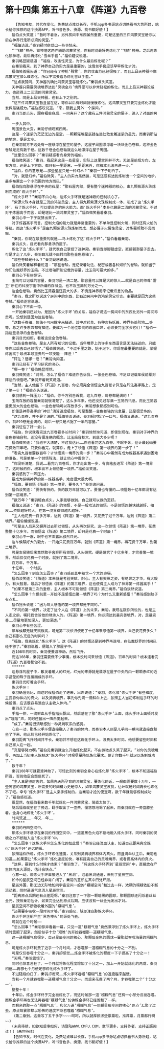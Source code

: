 # 第十四集 第五十八章 《阵道》九百卷
        【告知书友，时代在变化，免费站点难以长存，手机app多书源站点切换看书大势所趋，站长给你推荐的这个换源APP，听书音色多、换源、找书都好使！】
       福伯点头笑道：“暂时不着急，另外房间中东西虽然重要，可是这里的三件鸿蒙灵宝是你以后在神界行走所必须的灵宝。”
       “福伯请说。”秦羽顿时察觉出一些事情来。
       “‘飞辕’神舟、锁神塔这两件辅助鸿蒙灵宝，你有时间最好先炼化了‘飞辕’神舟。之后再炼化锁神塔，最后再炼化‘雪丝手套’。”福伯建议说道。
       秦羽略显疑惑道：“福伯，攻击性灵宝，为什么最后炼化呢？”
       在秦羽看来，到了神界自己的实力是最重要的，这雪丝手套应该早早炼化才对。
       福伯笑着摇头道：“你已经有了神枪‘残雪’，你的攻击力已经很强了，而且上品天神器不像鸿蒙灵宝那么难炼化。所以不需要着急炼化雪丝手套。”
       “这点我赞同，天神器的确比鸿蒙灵宝容易炼化。”秦羽点头笑道。
       天神器只需要灵魂境界达到‘灵魂金丹’境界便可以非常轻松的炼化。而且上品天神器论威力，也赶得上二三流的鸿蒙灵宝。
       当然，同是上品天神器，也有上下之别的。
       “这三件鸿蒙灵宝暂且留在这，等你以后有时间就慢慢炼化，这鸿蒙灵宝只要完全炼化才能发挥最强威力。”福伯感叹说道，“来，跟我去另外一个房间。”
       秦羽当即点头，跟在福伯身后，一同离开了这个藏有三件鸿蒙灵宝的屋子，进入了对面的房间。
       一步入其中。
       周围景色大变，秦羽仔细观察四周。
       这是一个迷蒙的茫茫无边的星空，一颗颗璀璨星辰就在远处散发着迷蒙的星光，而秦羽所站的地方，便是太空。
       在秦羽前方不远处有一座悬浮在星空的屋子，这屋子周围漂浮着一块块金色卷轴，这种金色卷轴足足有数千卷。这数千卷金色卷轴就这么地漂浮在屋子周围。
       “这里怎么回事？”秦羽疑惑看向身旁的福伯。
       福伯微笑道：“秦羽，看起来这是一处星空，实际上这里空间并不大。无论是前后方向，左右方向，还是上下方向。都只有一里距离，一里距离外，你根本无法再进一步。”
       “福伯，你的意思是……那些星星只是一种幻术？”秦羽一下子明白了。
       “对，就是幻术。”福伯微笑，“主人的实力虽然强，可是还没有达到炼制出一个空间的地步，最多布置出一个小范围的地方而已。”
       福伯指向那悬浮在中央的石屋：“那石屋内部，便有整个迷神殿的核心，由九颗紫源火珠炼制而成的‘炼火手环’。”
       “炼火手环？”秦羽不由心动，这炼火手环就是迷神殿的控制核心了。
       “紫源火珠本身就是三流的鸿蒙灵宝，主人将九颗紫源火珠炼制成一体，形成了这‘炼火手环’，有了炼火手环，可以提高你的用火能力。而‘炼火手环’本身也算是二流的鸿蒙灵宝。不过对于炼器高手而言，却是堪比一流鸿蒙灵宝了。”福伯微笑看着秦羽。
       秦羽心中一下子就猜出来了。
       对于炼器高手而言，控制火焰的能力就是非常重要的，不单单是控制火候，同时还有火焰的等级。而这‘炼火手环’是由九颗紫源火珠炼制而成，想必属于火属性灵宝，对炼器帮助不言而喻。
       “秦羽，你现在最重要的就是……马上炼化了这‘炼火手环’。”福伯看着秦羽。
       秦羽点头，目光看向那悬浮的屋子。
       炼化了这‘炼火手环’，就代表自己掌控了迷神殿。秦羽当即脚踏虚空，直接朝那屋子走去。可是才走了几步，秦羽目光就不由转向那些金色卷轴了。
       “那些卷轴是什么？”秦羽疑惑说道。
       福伯微笑着解释着说道：“那些卷轴，是记录着功法、秘密或者各种知识的卷轴，就相当于你们仙魔妖界的玉简。不过卷轴所能记载的容量，比玉简可要大的多。”
       秦羽心下有些惊讶。
       玉简可以记载的容量，秦羽可是一清二楚。那容量可以算是大的惊人……就是自己的师尊‘雷卫’所在的科技宇宙中所谓的存储盘，也不及玉简的万分之一。
       这金色卷轴，竟然比玉简容量还要大的多，不愧是神界用来记载讯息的物品。
       “秦羽，我之所以说这个房间中的东西，比右边房间中的鸿蒙灵宝珍贵。主要就是因为这些卷轴。”福伯正容说道。
       秦羽心下不由一惊。
       一开始秦羽还以为，是因为‘炼火手环’的关系，福伯才说这一房间中的东西比另外一房间珍贵呢。没想到是因为这些卷轴。
       “这数千卷轴，价值不可用数字来描述。其中对药草、各种奇特妖兽、神界各处险地……等等，总之许多东西都有描述。要成为一个地位崇高的炼器巨匠，必须要完全学会它们！”福伯一指这些悬浮的金色卷轴。
       秦羽目光如炬，看着这些金色卷轴。
       “这些金色卷轴，是主人所有知识的记载。当年境界上的许多东西语言是无法描述的，只能等你以后去自己领悟了。”福伯微笑道，“不过千里之路，始于足下。你现在最重要的就是，掌握炼器高手最根本最重要的一项技能——阵法！”
       “阵法？是哪一卷？”秦羽询问道。
       秦羽已经有了学习研究的决心。
       “哪一卷？”福伯略显愕然。
       秦羽微笑道：“对啊，怎么了福伯？难道你告诉我，一张金色卷轴，不足以记载车侯前辈对阵法的领悟吧。”秦羽开着玩笑说道。
       “当然，主人他留下《阵道》九百卷，你必须完全领悟这九百卷才算是在阵法高手路上，走了第一步！”福伯点头说道。
       秦羽感到一阵压力：“福伯，你千万别告诉我，这九百卷，每卷都是满的！”
       玉简存放的容量秦羽就很清楚了，这么多年来，他还没见过存满一玉简的讯息。而比玉简容量更加大的金色卷轴，一金色卷轴可以存放多少，秦羽想象都感到可怕。
       即使是神界高手的‘神识’演算速度极快，可是整整一金色卷轴的讯息量，还是很恐怖的。
       “这九百卷，并不是全满的。”福伯笑着说道，秦羽顿时松了一口气，福伯又说道，“这九百卷中，前899卷是全满的，最后一卷只是占据了一半的容量。”
       秦羽怔住了好一会儿。
       “福伯，你说我看完这九百卷要多长时间？”秦羽悄然询问道，即使到现在，秦羽对于神界的金色卷轴容积，还没有很准确的概念。比玉简容积大，到底大多少呢？
       福伯微笑道：“我也不大清楚，不过我估计……你也看完这九百卷，不眠不休，估计最起码要花费数百年吧。只要你看完，就算你，走上了领悟《阵道》第一境界的第一步了！”
       “看完九百卷要数百年？才领悟第一境界的第一步？”秦羽心中虽然有成为炼器高手遇到困难的准备，可是单单一个领悟阵法，就让他心中震住了。
       “你没听清楚，我说……看完九百卷后，你才走出第一步，有资格去进军《阵道》第一境界了。这时候的你，根本谈不上领悟第一境界。”福伯淡笑道。
       秦羽感到了一阵压力。
       要成为纵横神界的第一炼器高手，难度很大很大啊。
       “福伯，要领悟《阵道》第一境界，要多久？”秦羽询问道。
       福伯淡笑道：“要快有快的，快的数万年就可以了。要慢也有慢的……领悟数十亿年都没有达到第一层境界。”
       “数万年？”秦羽暗自点头，人家能够做到，自己就可以做的更好。
       福伯又说道：“秦羽，《阵道》的领悟，不是一般功法的领悟。不是领悟的越快就越好，相反……资质越好的人，在第一境界徘徊越久越好。”
       “主人他花费一百多万年，达到《阵道》第一境界，又花费了过千万年，达到《阵道》第二境界。”福伯缓缓说道。
       “可是主人后来又摒弃过去所以领悟，从头再次研究，这一次领悟《阵道》第一境界，花费整整十亿多年。而领悟出《阵道》第二境界，却只是花费一个时辰！”
       秦羽心中一震，眼中也不由露出骇然目光。
       这车侯辕好大的毅力，一开始只花费百万年，就到《阵道》第一境界，再花费千万年，到第二境界。
       可是车侯辕后来竟然敢于舍弃所有领悟，从头研究。硬是研究了十亿多年，才完善第一境界。然后仅仅花费一个时辰，就到了第二境界。
       百万年，千万年。
       十亿年，一个时辰。
       “怎么回事？到底怎么回事？”秦羽感到其中蕴含一个大的奥秘。
       福伯淡笑道：“《阵道》本来就是考验天赋、耐心。主人有天纵之姿，有绝世之才华，有大毅力，有大智慧，最后才领悟出《阵道》的第三境界，这也使得主人成为了神界第一炼器高手！”
       “如果不是第二次的重修，主人根本不可能领悟《阵道》第二境界。”福伯淡然说道。
       “怎么回事？车侯前辈一开始不是感悟出第一境界了吗？为什么又重新感悟？”秦羽感到脑子有点乱。
       福伯摇头说道：“因为每人感悟的第一境界都是不同的。”
       “不同的第一境界，决定了这个人在《阵道》上的未来。秦羽，我现在跟你所说的，也是主人走之前，嘱托我告诉他的继承人的。《阵道》第一境界，你必须达到最完善境界，对，是最完善……尽量地更加深入，更加深透。”
       秦羽心中有些苦涩。
       那车侯辕无疑天赋极高，可是第二次依旧使用了十亿年来感悟第一境界，自己要花费多久？自己有那么充足的时间吗？
       “福伯，我先炼化‘炼火手环’。这《阵道》的领悟还是到神界再说吧，在仙魔妖界的时间已经不够了。”秦羽说着，便踏入了那屋子中。
       近108年的时间，秦羽便要渡神劫，然后飞升。
       而这108年，秦羽还需要做不少事情，根本没时间来领悟《阵道》，百年的时间？根本连看完《阵道》九百卷都做不到。
       ******
       这悬浮的屋子中，散发着暖人的红光，红光的来源就是漂浮在屋子中央的由一颗颗赤红的近乎晶莹的珠子连接而成的手环。
       秦羽目光盯着这手环。
       炼火手环！
       秦羽确信无比，而这时候福伯走了进来，出声说道：“秦羽，炼化那‘炼火手环’有些难度，主要靠你体内的真火，以及灵魂境界，事先你先滴一滴鲜血上去，按照主人当初炼制这手环的时候设置，应该很容易滴血认主收入体内。”
       秦羽点了点头。
       手指一伸，一滴鲜血从手指指头飘出，然后落在了那‘炼火手环’上面，炼火手环上面顿时发出“嗤嗤”声，同时还冒出一阵白雾起来。
       “成了。”秦羽很清晰感到一种灵魂联系的感觉。
       心意一动，那炼火手环便直接融入了秦羽的体内，而秦羽本人则是几乎同一瞬间就直接盘膝坐了下来，他此刻已经开始炼化了。
       秦羽距离飞升时间并不长，秦羽并不想在这炼化手环上，浪费太多时间。他想要留些时间和自己家人在一起。
       “真是够努力啊。”福伯见秦羽就这么开始炼化起来，不由微微点头笑了起来，“以你的灵魂境界，再加上当初主人炼制这‘炼火手环’时候尽量降低炼化要求。估计你数千年就足以炼制成功了。”
       数千年？
       秦羽108年可就要渡神劫了，可惜此刻的秦羽全身心在炼化那‘炼火手环’，根本不知道福伯所说，否则他定会憋屈死了。
       “主人真是够厉害的，如果先天所孕育的鸿蒙灵宝，要炼化的话，一般都需要数十万年，一些厉害的鸿蒙灵宝，所需要的时间精力更是惊人，如果鸿蒙灵宝反抗，估计就是时间再长也炼化不了吧。幸亏‘炼火手环’是主人亲手炼制的，这秦羽才捡的便宜啊，数千年就能够炼制成功了。”福伯感叹道。
       很显然，在福伯看来数千年就炼化一件鸿蒙灵宝，简直太快了。
       随后福伯就坐在了旁边，翻手取出了一壶茶，慢悠悠地喝了起来，而秦羽就在一旁盘膝坐着，全身心地炼化‘炼火手环’。
       时间流逝……一年又一年……
       ******
       秦羽的丹田空间中。
       那炼火手环悬浮在秦羽的丹田空间中，一道道黑色火焰不断地融入炼火手环，同时秦羽的灵魂之力不断融入这‘炼火手环’中。
       “怎么回事？这炼火手环怎么炼化的如此慢？”秦羽已经滴血认主，知道自己距离完全炼化‘炼火手环’还远的很。
       按照福伯所说，炼火手环炼化速度，关系到灵魂境界和体内真火。而且滴血认主后，秦羽也知道……如果要让‘炼火手环’炼化速度加快，唯有提高自己的灵魂境界，或者提高体内的真火。
       “这样，要到什么时候才结束？”秦羽急了，“将这炼火手环弄到‘星辰空间’中，直接放在产生体内真火源处，估计会快点。”
       心意一动，那炼火手环直接进入了‘黑洞’，沿着黑洞通道，来到了星辰空间。
       如今的星辰空间已经非常广阔了，秦羽的意识在其中四处环顾。
       星辰外围，那无边无际地如同宇宙空间一般的‘糨糊空间’和过去一样，浓稠的糨糊依旧不断流动着，同时道道气息流入星辰空间。
       “距离原点后期还有点差距啊。”秦羽注意了一下那一颗暗黑的圆球，那颗圆球还闪烁着丝丝金光，按照秦羽估计，如果完全达到原点后期，应该没有一丝金光发出才对。
       星辰空间不断吸收着外围的‘糨糊气息’。
       “还需要多吸收一段时间才够。”秦羽感叹，随即注意那炼火手环。
       炼火手环正朝产生‘黑色神火’的源处飞去。
       可就在这个时候——
       “怎么回事？”秦羽惊异看着一幕，只见一道‘糨糊气息’竟然漂浮到了炼火手环上，炼火手环顿时震颤了起来，然后似乎十分‘艰难’的开始吞噬那一道糨糊气息。
       这一道糨糊气息很少，自己星辰空间的核心，那颗暗金色的圆球一霎那就吞噬海量的糨糊气息。
       可是炼火手环耗费了近乎一个月时间，才吞噬那一道糨糊气息的十分之一不到。
       可是仅仅吞噬十分之一，秦羽却感觉……炼金手环被炼化的程度一下子提高了十分之一！
       “天啊。”秦羽震惊了。
       同时也惊喜若狂了，一个月就将炼化程度增加了十分之一，加上一开始就炼化的两成，秦羽相信……再够七个月便足够炼化炼火手环了。
       不过随后的日子，秦羽却发现……炼火手环吞噬‘糨糊气息’的速度越来越慢。
       当初一个月就吞噬那一道糨糊气息十分之一。而后来花费了两个月，才吞噬第二个‘十分之一’。
       整整十年！
       十年后，炼金手环终于完全被炼化了，而这时候那一道‘糨糊气息’还有一小部分没被吞噬。而炼金手环再也无法再吞噬‘糨糊气息’仿佛炼金手环已经饱和了一样。
       而剩余的那一点‘糨糊气息’，和亿万道‘糨糊气息’一同朝星辰空间的核心‘原点’汇聚了过去。原点每霎那都以恐怖的速度不断吞噬着‘糨糊气息’。
       （第二章到，这章写了五千多字~~~~呵呵，所以就厚颜求些票票啦，推荐票，月票都行啊~~）
       (未完待续，如欲知后事如何，请登陆WWW.CMFU.COM，章节更多，支持作者，支持正版阅读！)（未完待续）
       【告知书友，时代在变化，免费站点难以长存，手机app多书源站点切换看书大势所趋，站长给你推荐的这个换源APP，听书音色多、换源、找书都好使！】